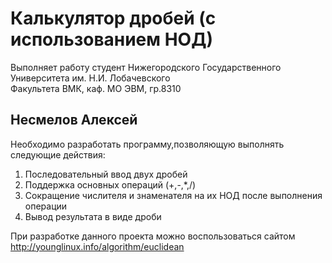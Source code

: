 ﻿# Калькулятор дробей (с использованием НОД)

Выполняет работу студент
Нижегородского Государственного Университета им. Н.И. Лобачевского  
Факультета ВМК, каф. МО ЭВМ, гр.8310

## Несмелов Алексей

Необходимо разработать программу,позволяющую выполнять следующие действия:

1. Последовательный ввод двух дробей
2. Поддержка основных операций (+,-,*,/)
3. Сокращение числителя и знаменателя на их НОД после выполнения операции
4. Вывод результата в виде дроби

При разработке данного проекта можно воспользоваться сайтом <http://younglinux.info/algorithm/euclidean>